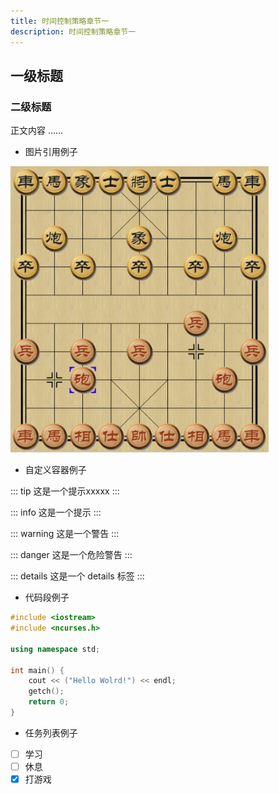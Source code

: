 ```yaml
---
title: 时间控制策略章节一
description: 时间控制策略章节一
---
```


## 一级标题

### 二级标题

正文内容 ......

- 图片引用例子

![](../../assets/2023/07/29/checker-board.png)

- 自定义容器例子

::: tip
这是一个提示xxxxx
:::

::: info
这是一个提示
:::

::: warning
这是一个警告
:::

::: danger
这是一个危险警告
:::

::: details
这是一个 details 标签
:::

- 代码段例子

``` cpp
#include <iostream>
#include <ncurses.h>

using namespace std;

int main() {
    cout << ("Hello Wolrd!") << endl;
    getch();
    return 0;
}
```

- 任务列表例子

- [ ] 学习
- [ ] 休息
- [x] 打游戏